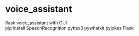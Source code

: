 # voice_assistant
flask voice_assistant with GUI
<br/>
pip install SpeechRecognition pyttsx3 pywhatkit pyjokes Flask

